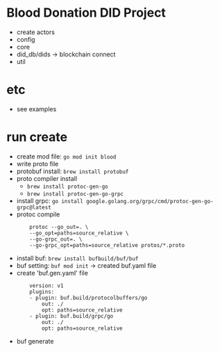 # Blood Donation DID Project
- create actors
- config
- core
- did_db/dids -> blockchain connect
- util

# etc
- see examples

# run create
- create mod file: `go mod init blood`
- write proto file
- protobuf install: `brew install protobuf`
- proto compiler install
    - `brew install protoc-gen-go`
    - `brew install protoc-gen-go-grpc`
- install grpc: `go install google.golang.org/grpc/cmd/protoc-gen-go-grpc@latest`
- protoc compile
    ```
        protoc --go_out=. \
        --go_opt=paths=source_relative \
        --go-grpc_out=. \
        --go-grpc_opt=paths=source_relative protos/*.proto
    ```
- install buf: `brew install bufbuild/buf/buf`
- buf setting: `buf mod init`
    -> created buf.yaml file
- create 'buf.gen.yaml' file
    ```
        version: v1
        plugins:
        - plugin: buf.build/protocolbuffers/go
            out: ./
            opt: paths=source_relative
        - plugin: buf.build/grpc/go
            out: ./
            opt: paths=source_relative
    ```
- buf generate
